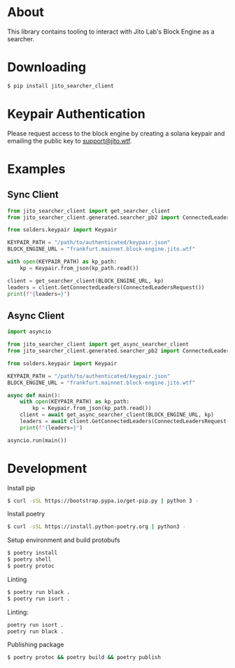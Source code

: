 # About
This library contains tooling to interact with Jito Lab's Block Engine as a searcher.

# Downloading
```bash
$ pip install jito_searcher_client
```

# Keypair Authentication
Please request access to the block engine by creating a solana keypair and emailing the public key to support@jito.wtf.

# Examples

## Sync Client

```python
from jito_searcher_client import get_searcher_client
from jito_searcher_client.generated.searcher_pb2 import ConnectedLeadersRequest

from solders.keypair import Keypair

KEYPAIR_PATH = "/path/to/authenticated/keypair.json"
BLOCK_ENGINE_URL = "frankfurt.mainnet.block-engine.jito.wtf"

with open(KEYPAIR_PATH) as kp_path:
    kp = Keypair.from_json(kp_path.read())

client = get_searcher_client(BLOCK_ENGINE_URL, kp)
leaders = client.GetConnectedLeaders(ConnectedLeadersRequest())
print(f"{leaders=}")
```

## Async Client

```python
import asyncio

from jito_searcher_client import get_async_searcher_client
from jito_searcher_client.generated.searcher_pb2 import ConnectedLeadersRequest

from solders.keypair import Keypair

KEYPAIR_PATH = "/path/to/authenticated/keypair.json"
BLOCK_ENGINE_URL = "frankfurt.mainnet.block-engine.jito.wtf"

async def main():
    with open(KEYPAIR_PATH) as kp_path:
        kp = Keypair.from_json(kp_path.read())
    client = await get_async_searcher_client(BLOCK_ENGINE_URL, kp)
    leaders = await client.GetConnectedLeaders(ConnectedLeadersRequest())
    print(f"{leaders=}")

asyncio.run(main())
```

# Development

Install pip
```bash
$ curl -sSL https://bootstrap.pypa.io/get-pip.py | python 3 -
```

Install poetry
```bash
$ curl -sSL https://install.python-poetry.org | python3 -
```

Setup environment and build protobufs
```bash
$ poetry install
$ poetry shell
$ poetry protoc
```

Linting
```bash
$ poetry run black .
$ poetry run isort .
```

Linting:
```bash
poetry run isort .
poetry run black .
```

Publishing package
```bash
$ poetry protoc && poetry build && poetry publish
```
